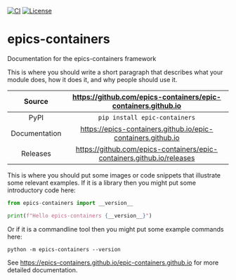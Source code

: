 [![CI](https://github.com/epics-containers/epic-containers.github.io/actions/workflows/ci.yml/badge.svg)](https://github.com/epics-containers/epic-containers-github-io/actions/workflows/ci.yml)
[![License](https://img.shields.io/badge/License-Apache%202.0-blue.svg)](https://opensource.org/licenses/Apache-2.0)

# epics-containers

Documentation for the epics-containers framework

This is where you should write a short paragraph that describes what your module does,
how it does it, and why people should use it.

Source          | <https://github.com/epics-containers/epic-containers.github.io>
:---:           | :---:
PyPI            | `pip install epic-containers`
Documentation   | <https://epics-containers.github.io/epic-containers.github.io>
Releases        | <https://github.com/epics-containers/epic-containers.github.io/releases>

This is where you should put some images or code snippets that illustrate
some relevant examples. If it is a library then you might put some
introductory code here:

```python
from epics-containers import __version__

print(f"Hello epics-containers {__version__}")
```

Or if it is a commandline tool then you might put some example commands here:

```
python -m epics-containers --version
```

<!-- README only content. Anything below this line won't be included in index.md -->

See https://epics-containers.github.io/epic-containers.github.io for more detailed documentation.

